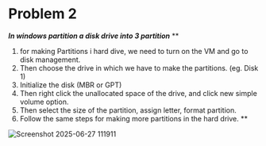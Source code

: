 # Problem 2

**_In windows partition a disk drive into 3 partition_**
**
1. for making Partitions i hard dive, we need to turn on the VM and go to disk management.
2. Then choose the drive in which we have to make the partitions. (eg. Disk 1)
3. Initialize the disk (MBR or GPT)
4. Then right click the unallocated space of the drive, and click new simple volume option.
5. Then select the size of the partition, assign letter, format partition.
6. Follow the same steps for making more partitions in the hard drive.
   **

![Screenshot 2025-06-27 111911](https://github.com/user-attachments/assets/9172f1a4-defa-48ba-acb4-d29adab9f16e)


   
